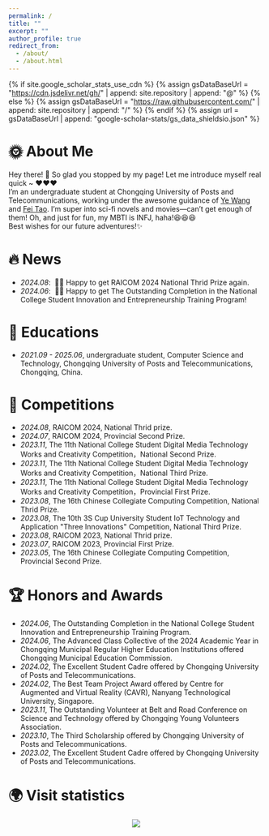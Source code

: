 ```yaml
---
permalink: /
title: ""
excerpt: ""
author_profile: true
redirect_from: 
  - /about/
  - /about.html
---
```


{% if site.google_scholar_stats_use_cdn %}
{% assign gsDataBaseUrl = "https://cdn.jsdelivr.net/gh/" | append: site.repository | append: "@" %}
{% else %}
{% assign gsDataBaseUrl = "https://raw.githubusercontent.com/" | append: site.repository | append: "/" %}
{% endif %}
{% assign url = gsDataBaseUrl | append: "google-scholar-stats/gs_data_shieldsio.json" %}

<span class='anchor' id='about-me'></span>


# 🌞 About Me
Hey there! 👋 So glad you stopped by my page! Let me introduce myself real quick ~ ❤️❤️❤️<br />
I’m an undergraduate student at Chongqing University of Posts and Telecommunications, working under the awesome guidance of [Ye Wang](https://wangye0523.github.io/) and [Fei Tao](https://scholar.google.com/citations?hl=zh-CN&user=KhWMky4AAAAJ). I’m super into sci-fi novels and movies—can’t get enough of them! Oh, and just for fun, my MBTI is INFJ, haha!😆😆😆 <br />
Best wishes for our future adventures!✨


# 🔥 News
- *2024.08*: &nbsp;🎉🎉 Happy to get RAICOM 2024 National Thrid Prize again.
- *2024.06*: &nbsp;🎉🎉 Happy to get The Outstanding Completion in the National College Student Innovation and Entrepreneurship Training Program!


# 📖 Educations
- *2021.09 - 2025.06*, undergraduate student, Computer Science and Technology, Chongqing University of Posts and Telecommunications, Chongqing, China.


# 📝 Competitions 
- *2024.08*, RAICOM 2024, National Thrid prize.
- *2024.07*, RAICOM 2024, Provincial Second Prize.
- *2023.11*, The 11th National College Student Digital Media Technology Works and Creativity Competition，National Second Prize.
- *2023.11*, The 11th National College Student Digital Media Technology Works and Creativity Competition，National Third Prize.
- *2023.11*, The 11th National College Student Digital Media Technology Works and Creativity Competition，Provincial First Prize.
- *2023.08*, The 16th Chinese Collegiate Computing Competition, National Thrid Prize.
- *2023.08*, The 10th 3S Cup University Student IoT Technology and Application "Three Innovations" Competition, National Third Prize.
- *2023.08*, RAICOM 2023, National Thrid prize.
- *2023.07*, RAICOM 2023, Provincial First Prize.
- *2023.05*, The 16th Chinese Collegiate Computing Competition, Provincial Second Prize.


# 🏆 Honors and Awards
- *2024.06*, The Outstanding Completion in the National College Student Innovation and Entrepreneurship Training Program.
- *2024.06*, The Advanced Class Collective of the 2024 Academic Year in Chongqing Municipal Regular Higher Education Institutions offered Chongqing Municipal Education Commission.
- *2024.02*, The Excellent Student Cadre offered by Chongqing University of Posts and Telecommunications.
- *2024.02*, The Best Team Project Award offered by Centre for Augmented and Virtual Reality (CAVR), Nanyang Technological University, Singapore.
- *2023.11*, The Outstanding Volunteer at Belt and Road Conference on Science and Technology offered by Chongqing Young Volunteers Association.
- *2023.10*, The Third Scholarship offered by Chongqing University of Posts and Telecommunications.
- *2023.02*, The Excellent Student Cadre offered by Chongqing University of Posts and Telecommunications.


<!--

# 💬 Invited Talks
- *2021.06*, Lorem ipsum dolor sit amet, consectetur adipiscing elit. Vivamus ornare aliquet ipsum, ac tempus justo dapibus sit amet. 
- *2021.03*, Lorem ipsum dolor sit amet, consectetur adipiscing elit. Vivamus ornare aliquet ipsum, ac tempus justo dapibus sit amet.  \| [\[video\]](https://github.com/)

# 💻 Internships
- *2019.05 - 2020.02*, [Lorem](https://github.com/), China.
-->


# 🌍 Visit statistics
<div align="center"> <a href='https://clustrmaps.com/site/1c0yo'  title='Visit tracker'><img src='//clustrmaps.com/map_v2.png?cl=ffffff&w=600&t=n&d=uMzsnt-1fWrC3CQgYTM53tlxUHNzRzMReLoKwaO0fOc&co=2d78ad&ct=ffffff'/></a>
